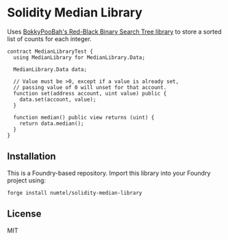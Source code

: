 # Solidity Median Library

Uses [BokkyPooBah's Red-Black Binary Search Tree library](https://github.com/bokkypoobah/BokkyPooBahsRedBlackTreeLibrary) to store a sorted list of counts for each integer.

```solidity
contract MedianLibraryTest {
  using MedianLibrary for MedianLibrary.Data;

  MedianLibrary.Data data;

  // Value must be >0, except if a value is already set,
  // passing value of 0 will unset for that account.
  function set(address account, uint value) public {
    data.set(account, value);
  }

  function median() public view returns (uint) {
    return data.median();
  }
}
```

## Installation

This is a Foundry-based repository. Import this library into your Foundry project using:

```
forge install numtel/solidity-median-library
```

## License

MIT
